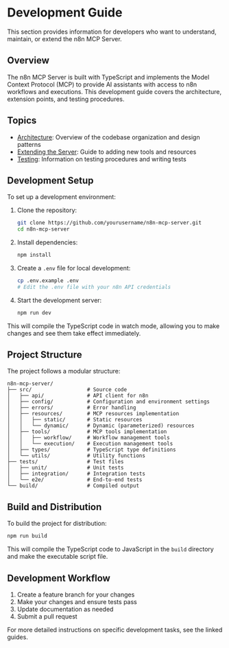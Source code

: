 # Development Guide

This section provides information for developers who want to understand, maintain, or extend the n8n MCP Server.

## Overview

The n8n MCP Server is built with TypeScript and implements the Model Context Protocol (MCP) to provide AI assistants with access to n8n workflows and executions. This development guide covers the architecture, extension points, and testing procedures.

## Topics

- [Architecture](./architecture.md): Overview of the codebase organization and design patterns
- [Extending the Server](./extending.md): Guide to adding new tools and resources
- [Testing](./testing.md): Information on testing procedures and writing tests

## Development Setup

To set up a development environment:

1. Clone the repository:
   ```bash
   git clone https://github.com/yourusername/n8n-mcp-server.git
   cd n8n-mcp-server
   ```

2. Install dependencies:
   ```bash
   npm install
   ```

3. Create a `.env` file for local development:
   ```bash
   cp .env.example .env
   # Edit the .env file with your n8n API credentials
   ```

4. Start the development server:
   ```bash
   npm run dev
   ```

This will compile the TypeScript code in watch mode, allowing you to make changes and see them take effect immediately.

## Project Structure

The project follows a modular structure:

```
n8n-mcp-server/
├── src/                  # Source code
│   ├── api/              # API client for n8n
│   ├── config/           # Configuration and environment settings
│   ├── errors/           # Error handling
│   ├── resources/        # MCP resources implementation
│   │   ├── static/       # Static resources
│   │   └── dynamic/      # Dynamic (parameterized) resources
│   ├── tools/            # MCP tools implementation
│   │   ├── workflow/     # Workflow management tools
│   │   └── execution/    # Execution management tools
│   ├── types/            # TypeScript type definitions
│   └── utils/            # Utility functions
├── tests/                # Test files
│   ├── unit/             # Unit tests
│   ├── integration/      # Integration tests
│   └── e2e/              # End-to-end tests
└── build/                # Compiled output
```

## Build and Distribution

To build the project for distribution:

```bash
npm run build
```

This will compile the TypeScript code to JavaScript in the `build` directory and make the executable script file.

## Development Workflow

1. Create a feature branch for your changes
2. Make your changes and ensure tests pass
3. Update documentation as needed
4. Submit a pull request

For more detailed instructions on specific development tasks, see the linked guides.
